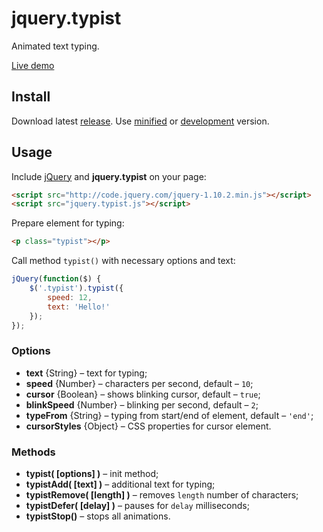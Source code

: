 jquery.typist
=============

Animated text typing.

[Live demo](http://albburtsev.github.io/jquery.typist/)

## Install

Download latest [release](https://github.com/albburtsev/jquery.typist/releases).
Use [minified](https://github.com/albburtsev/jquery.typist/blob/master/jquery.typist.min.js)
or [development](https://github.com/albburtsev/jquery.typist/blob/master/jquery.typist.js) version.

## Usage

Include [jQuery](http://jquery.com) and __jquery.typist__ on your page:

```html
<script src="http://code.jquery.com/jquery-1.10.2.min.js"></script>
<script src="jquery.typist.js"></script>
```

Prepare element for typing:

```html
<p class="typist"></p>
```

Call method ```typist()``` with necessary options and text:

```js
jQuery(function($) {
	$('.typist').typist({
		speed: 12,
		text: 'Hello!'
	});
});

```

### Options

 * __text__ {String} – text for typing;
 * __speed__ {Number} – characters per second, default – ```10```;
 * __cursor__ {Boolean} – shows blinking cursor, default – ```true```;
 * __blinkSpeed__ {Number} – blinking per second, default – ```2```;
 * __typeFrom__ {String} – typing from start/end of element, default – ```'end'```;
 * __cursorStyles__ {Object} – CSS properties for cursor element.

### Methods

 * __typist( [options] )__ – init method;
 * __typistAdd( [text] )__ – additional text for typing;
 * __typistRemove( [length] )__ – removes ```length``` number of characters;
 * __typistDefer( [delay] )__ – pauses for ```delay``` milliseconds;
 * __typistStop()__ – stops all animations.
